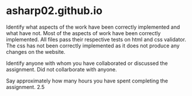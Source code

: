 # asharp02.github.io

Identify what aspects of the work have been correctly implemented and what have not.
Most of the aspects of work have been correctly implemented. All files pass their respective tests on 
html and css validator. The css has not been correctly implemented as it does not produce any changes on the website.

Identify anyone with whom you have collaborated or discussed the assignment.
Did not collarborate with anyone.

Say approximately how many hours you have spent completing the assignment.
2.5

